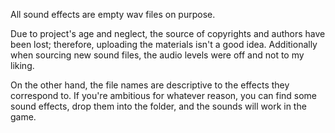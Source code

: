 All sound effects are empty wav files on purpose.

Due to project's age and neglect, the source of copyrights and authors have been lost; therefore, uploading the materials isn't a good idea. Additionally when sourcing new sound files, the audio levels were off and not to my liking.

On the other hand, the file names are descriptive to the effects they correspond to. If you're ambitious for whatever reason, you can find some sound effects, drop them into the folder, and the sounds will work in the game.